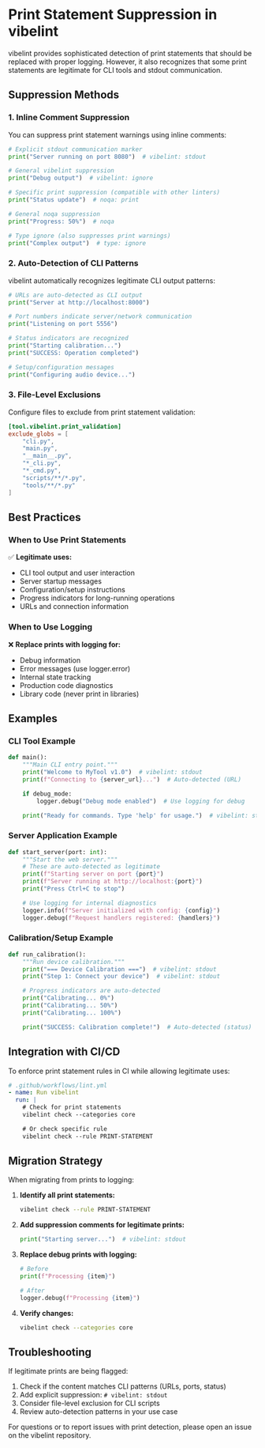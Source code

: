 # Print Statement Suppression in vibelint

vibelint provides sophisticated detection of print statements that should be replaced with proper logging. However, it also recognizes that some print statements are legitimate for CLI tools and stdout communication.

## Suppression Methods

### 1. Inline Comment Suppression

You can suppress print statement warnings using inline comments:

```python
# Explicit stdout communication marker
print("Server running on port 8080")  # vibelint: stdout

# General vibelint suppression
print("Debug output")  # vibelint: ignore

# Specific print suppression (compatible with other linters)
print("Status update")  # noqa: print

# General noqa suppression
print("Progress: 50%")  # noqa

# Type ignore (also suppresses print warnings)
print("Complex output")  # type: ignore
```

### 2. Auto-Detection of CLI Patterns

vibelint automatically recognizes legitimate CLI output patterns:

```python
# URLs are auto-detected as CLI output
print("Server at http://localhost:8000")

# Port numbers indicate server/network communication
print("Listening on port 5556")

# Status indicators are recognized
print("Starting calibration...")
print("SUCCESS: Operation completed")

# Setup/configuration messages
print("Configuring audio device...")
```

### 3. File-Level Exclusions

Configure files to exclude from print statement validation:

```toml
[tool.vibelint.print_validation]
exclude_globs = [
    "cli.py",
    "main.py",
    "__main__.py",
    "*_cli.py",
    "*_cmd.py",
    "scripts/**/*.py",
    "tools/**/*.py"
]
```

## Best Practices

### When to Use Print Statements

✅ **Legitimate uses:**
- CLI tool output and user interaction
- Server startup messages
- Configuration/setup instructions
- Progress indicators for long-running operations
- URLs and connection information

### When to Use Logging

❌ **Replace prints with logging for:**
- Debug information
- Error messages (use logger.error)
- Internal state tracking
- Production code diagnostics
- Library code (never print in libraries)

## Examples

### CLI Tool Example
```python
def main():
    """Main CLI entry point."""
    print("Welcome to MyTool v1.0")  # vibelint: stdout
    print(f"Connecting to {server_url}...")  # Auto-detected (URL)

    if debug_mode:
        logger.debug("Debug mode enabled")  # Use logging for debug

    print("Ready for commands. Type 'help' for usage.")  # vibelint: stdout
```

### Server Application Example
```python
def start_server(port: int):
    """Start the web server."""
    # These are auto-detected as legitimate
    print(f"Starting server on port {port}")
    print(f"Server running at http://localhost:{port}")
    print("Press Ctrl+C to stop")

    # Use logging for internal diagnostics
    logger.info(f"Server initialized with config: {config}")
    logger.debug(f"Request handlers registered: {handlers}")
```

### Calibration/Setup Example
```python
def run_calibration():
    """Run device calibration."""
    print("=== Device Calibration ===")  # vibelint: stdout
    print("Step 1: Connect your device")  # vibelint: stdout

    # Progress indicators are auto-detected
    print("Calibrating... 0%")
    print("Calibrating... 50%")
    print("Calibrating... 100%")

    print("SUCCESS: Calibration complete!")  # Auto-detected (status)
```

## Integration with CI/CD

To enforce print statement rules in CI while allowing legitimate uses:

```yaml
# .github/workflows/lint.yml
- name: Run vibelint
  run: |
    # Check for print statements
    vibelint check --categories core

    # Or check specific rule
    vibelint check --rule PRINT-STATEMENT
```

## Migration Strategy

When migrating from prints to logging:

1. **Identify all print statements:**
   ```bash
   vibelint check --rule PRINT-STATEMENT
   ```

2. **Add suppression comments for legitimate prints:**
   ```python
   print("Starting server...")  # vibelint: stdout
   ```

3. **Replace debug prints with logging:**
   ```python
   # Before
   print(f"Processing {item}")

   # After
   logger.debug(f"Processing {item}")
   ```

4. **Verify changes:**
   ```bash
   vibelint check --categories core
   ```

## Troubleshooting

If legitimate prints are being flagged:

1. Check if the content matches CLI patterns (URLs, ports, status)
2. Add explicit suppression: `# vibelint: stdout`
3. Consider file-level exclusion for CLI scripts
4. Review auto-detection patterns in your use case

For questions or to report issues with print detection, please open an issue on the vibelint repository.